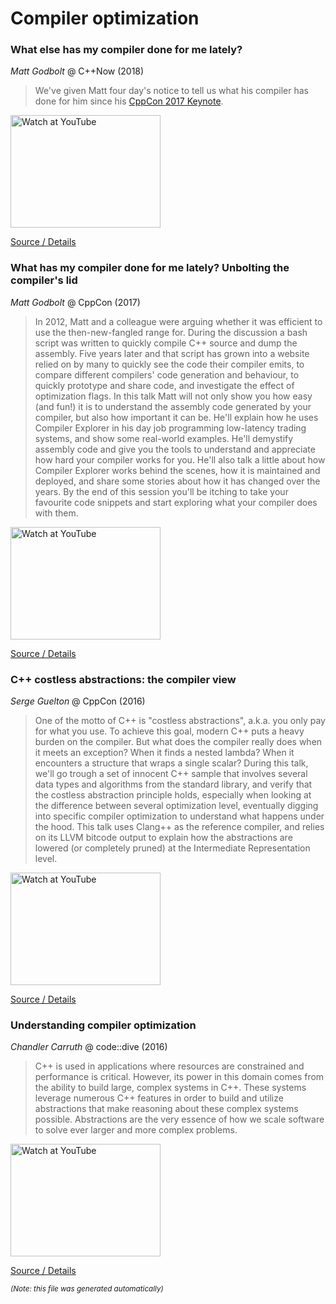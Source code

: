 # Compiler optimization
### What else has my compiler done for me lately?

*Matt Godbolt* @ C++Now (2018)

> We've given Matt four day's notice to tell us what his compiler has done for him since his [CppCon 2017 Keynote](https://cppcon2017.sched.com/event/BguG/unbolting-the-compilers-lid-what-has-my-compiler-done-for-me-lately).

<a href="http://www.youtube.com/watch?feature=player_embedded&v=nAbCKa0FzjQ" target="_blank"><img src="http://img.youtube.com/vi/nAbCKa0FzjQ/0.jpg" alt="Watch at YouTube" width="240" height="180"></a> 

[Source / Details](https://cppnow2018.sched.com/event/EilZ/what-else-has-my-compiler-done-for-me-lately)

### What has my compiler done for me lately? Unbolting the compiler's lid

*Matt Godbolt* @ CppCon (2017)

> In 2012, Matt and a colleague were arguing whether it was efficient to use the then-new-fangled range for. During the discussion a bash script was written to quickly compile C++ source and dump the assembly. Five years later and that script has grown into a website relied on by many to quickly see the code their compiler emits, to compare different compilers' code generation and behaviour, to quickly prototype and share code, and investigate the effect of optimization flags. In this talk Matt will not only show you how easy (and fun!) it is to understand the assembly code generated by your compiler, but also how important it can be. He'll explain how he uses Compiler Explorer in his day job programming low-latency trading systems, and show some real-world examples. He'll demystify assembly code and give you the tools to understand and appreciate how hard your compiler works for you. He'll also talk a little about how Compiler Explorer works behind the scenes, how it is maintained and deployed, and  share some stories about how it has changed over the years. By the end of this session you'll be itching to take your favourite code snippets and start exploring what your compiler does with them.

<a href="http://www.youtube.com/watch?feature=player_embedded&v=bSkpMdDe4g4" target="_blank"><img src="http://img.youtube.com/vi/bSkpMdDe4g4/0.jpg" alt="Watch at YouTube" width="240" height="180"></a> 

[Source / Details](https://cppcon2017.sched.com/event/BguG/unbolting-the-compilers-lid-what-has-my-compiler-done-for-me-lately)

### C++ costless abstractions: the compiler view

*Serge Guelton* @ CppCon (2016)

> One of the motto of C++ is "costless abstractions", a.k.a. you only pay for what you use. To achieve this goal, modern C++ puts a heavy burden on the compiler. But what does the compiler really does when it meets an exception? When it finds a nested lambda? When it encounters a structure that wraps a single scalar? During this talk, we'll go trough a set of innocent C++ sample that involves several data types and algorithms from the standard library, and verify that the costless abstraction principle holds, especially when looking at the difference between several optimization level, eventually digging into specific compiler optimization to understand what happens under the hood. This talk uses Clang++ as the reference compiler, and relies on its LLVM bitcode output to explain how the abstractions are lowered (or completely pruned) at the Intermediate Representation level.

<a href="http://www.youtube.com/watch?feature=player_embedded&v=q0N9Tvf7Bz0" target="_blank"><img src="http://img.youtube.com/vi/q0N9Tvf7Bz0/0.jpg" alt="Watch at YouTube" width="240" height="180"></a> 

[Source / Details](https://cppcon2016.sched.com/event/7nLK/c-costless-abstractions-the-compiler-view)

### Understanding compiler optimization

*Chandler Carruth* @ code::dive (2016)

> C++ is used in applications where resources are constrained and performance is critical. However, its power in this domain comes from the ability to build large, complex systems in C++. These systems leverage numerous C++ features in order to build and utilize abstractions that make reasoning about these complex systems possible. Abstractions are the very essence of how we scale software to solve ever larger and more complex problems.

<a href="http://www.youtube.com/watch?feature=player_embedded&v=haQ2cijhvhE" target="_blank"><img src="http://img.youtube.com/vi/haQ2cijhvhE/0.jpg" alt="Watch at YouTube" width="240" height="180"></a> 

[Source / Details](http://codedive.pl/index/speaker/name/chandler-carruth/year/2016/)

<sub>*(Note: this file was generated automatically)*</sub>